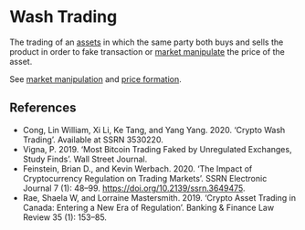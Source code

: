 # Wash Trading
The trading of an [assets](assets.md) in which the same party both buys and sells the product in order to fake transaction or [market manipulate](market-manipulation.md) the price of the asset.

See [market manipulation](market-manipulation.md) and [price formation](price-formation.md).

## References
* Cong, Lin William, Xi Li, Ke Tang, and Yang Yang. 2020. ‘Crypto Wash Trading’. Available at SSRN 3530220.
* Vigna, P. 2019. ‘Most Bitcoin Trading Faked by Unregulated Exchanges, Study Finds’. Wall Street Journal.
* Feinstein, Brian D., and Kevin Werbach. 2020. ‘The Impact of Cryptocurrency Regulation on Trading Markets’. SSRN Electronic Journal 7 (1): 48–99. https://doi.org/10.2139/ssrn.3649475.
* Rae, Shaela W, and Lorraine Mastersmith. 2019. ‘Crypto Asset Trading in Canada: Entering a New Era of Regulation’. Banking & Finance Law Review 35 (1): 153–85.
